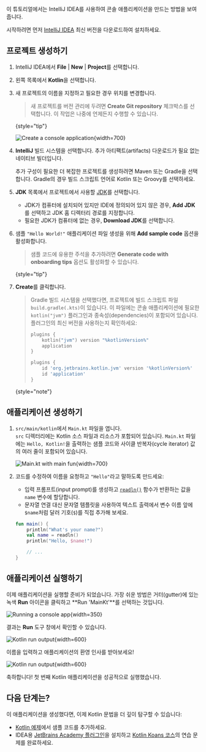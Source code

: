 [//]: # (title: Kotlin/JVM 시작하기)

이 튜토리얼에서는 IntelliJ IDEA를 사용하여 콘솔 애플리케이션을 만드는 방법을 보여줍니다.

시작하려면 먼저 [IntelliJ IDEA](https://www.jetbrains.com/idea/download/index.html) 최신 버전을 다운로드하여 설치하세요.

## 프로젝트 생성하기

1. IntelliJ IDEA에서 **File** | **New** | **Project**를 선택합니다.
2. 왼쪽 목록에서 **Kotlin**을 선택합니다.
3. 새 프로젝트의 이름을 지정하고 필요한 경우 위치를 변경합니다.

   > 새 프로젝트를 버전 관리에 두려면 **Create Git repository** 체크박스를 선택합니다. 이 작업은 나중에 언제든지 수행할 수 있습니다.
   >
   {style="tip"}
   
   ![Create a console application](jvm-new-project.png){width=700}

4. **IntelliJ** 빌드 시스템을 선택합니다. 추가 아티팩트(artifacts) 다운로드가 필요 없는 네이티브 빌더입니다.

   추가 구성이 필요한 더 복잡한 프로젝트를 생성하려면 Maven 또는 Gradle을 선택합니다. Gradle의 경우 빌드 스크립트 언어로 Kotlin 또는 Groovy를 선택하세요.
5. **JDK** 목록에서 프로젝트에서 사용할 [JDK](https://www.oracle.com/java/technologies/downloads/)를 선택합니다.
   * JDK가 컴퓨터에 설치되어 있지만 IDE에 정의되어 있지 않은 경우, **Add JDK**를 선택하고 JDK 홈 디렉터리 경로를 지정합니다. 
   * 필요한 JDK가 컴퓨터에 없는 경우, **Download JDK**를 선택합니다.

6. 샘플 `"Hello World!"` 애플리케이션 파일 생성을 위해 **Add sample code** 옵션을 활성화합니다.

    > 샘플 코드에 유용한 주석을 추가하려면 **Generate code with onboarding tips** 옵션도 활성화할 수 있습니다.
    >
    {style="tip"}

7. **Create**를 클릭합니다.

    > Gradle 빌드 시스템을 선택했다면, 프로젝트에 빌드 스크립트 파일 `build.gradle(.kts)`이 있습니다. 이 파일에는 콘솔 애플리케이션에 필요한 `kotlin("jvm")` 플러그인과 종속성(dependencies)이 포함되어 있습니다. 플러그인의 최신 버전을 사용하는지 확인하세요:
    > 
    > <tabs group="build-script">
    > <tab title="Kotlin" group-key="kotlin">
    > 
    > ```kotlin
    > plugins {
    >     kotlin("jvm") version "%kotlinVersion%"
    >     application
    > }
    > ```
    > 
    > </tab>
    > <tab title="Groovy" group-key="groovy">
    > 
    > ```groovy
    > plugins {
    >     id 'org.jetbrains.kotlin.jvm' version '%kotlinVersion%'
    >     id 'application'
    > }
    > ```
    > 
    > </tab>
    > </tabs>
    > 
    {style="note"}

## 애플리케이션 생성하기

1. `src/main/kotlin`에서 `Main.kt` 파일을 엽니다.  
   `src` 디렉터리에는 Kotlin 소스 파일과 리소스가 포함되어 있습니다. `Main.kt` 파일에는 `Hello, Kotlin!`을 출력하는 샘플 코드와 사이클 반복자(cycle iterator) 값의 여러 줄이 포함되어 있습니다.

   ![Main.kt with main fun](jvm-main-kt-initial.png){width=700}

2. 코드를 수정하여 이름을 요청하고 `"Hello"`라고 말하도록 만드세요:

   * 입력 프롬프트(input prompt)를 생성하고 [`readln()`](https://kotlinlang.org/api/latest/jvm/stdlib/kotlin.io/readln.html) 함수가 반환하는 값을 `name` 변수에 할당합니다.
   * 문자열 연결 대신 문자열 템플릿을 사용하여 텍스트 출력에서 변수 이름 앞에 `$name`처럼 달러 기호(`$`)를 직접 추가해 보세요.
   
   ```kotlin
   fun main() {
       println("What's your name?")
       val name = readln()
       println("Hello, $name!")
   
       // ...
   }
   ```

## 애플리케이션 실행하기

이제 애플리케이션을 실행할 준비가 되었습니다. 가장 쉬운 방법은 거터(gutter)에 있는 녹색 **Run** 아이콘을 클릭하고 **Run 'MainKt'**를 선택하는 것입니다.

![Running a console app](jvm-run-app.png){width=350}

결과는 **Run** 도구 창에서 확인할 수 있습니다.

![Kotlin run output](jvm-output-1.png){width=600}
   
이름을 입력하고 애플리케이션의 환영 인사를 받아보세요! 

![Kotlin run output](jvm-output-2.png){width=600}

축하합니다! 첫 번째 Kotlin 애플리케이션을 성공적으로 실행했습니다.

## 다음 단계는?

이 애플리케이션을 생성했다면, 이제 Kotlin 문법을 더 깊이 탐구할 수 있습니다:

* [Kotlin 예제](https://play.kotlinlang.org/byExample/overview)에서 샘플 코드를 추가하세요. 
* IDEA용 [JetBrains Academy 플러그인](https://plugins.jetbrains.com/plugin/10081-jetbrains-academy)을 설치하고 [Kotlin Koans 코스](https://plugins.jetbrains.com/plugin/10081-jetbrains-academy/docs/learner-start-guide.html?section=Kotlin%20Koans)의 연습 문제를 완료하세요.